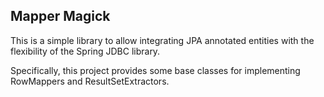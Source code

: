 ## Mapper Magick

This is a simple library to allow integrating JPA annotated entities with the flexibility of the Spring JDBC library.

Specifically, this project provides some base classes for implementing RowMappers and ResultSetExtractors.

